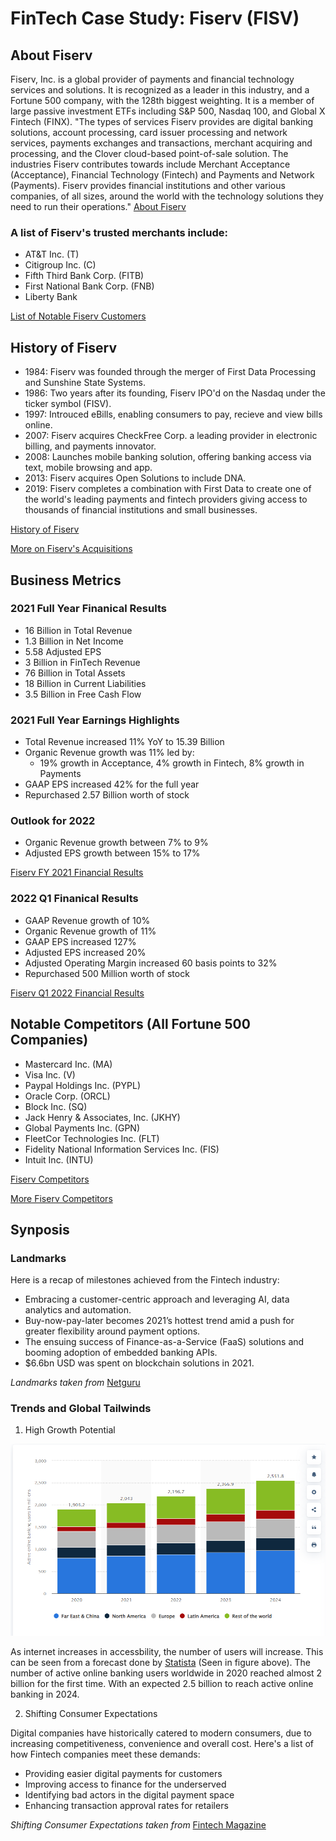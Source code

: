 # FinTech Case Study: Fiserv (FISV)

## About Fiserv

Fiserv, Inc. is a global provider of payments and financial technology services and solutions. It is recognized as a leader in this industry, and a Fortune 500 company, with the 128th biggest weighting. It is a member of large passive investment ETFs including S&P 500, Nasdaq 100, and Global X Fintech (FINX). "The types of services Fiserv provides are digital banking solutions, account processing, card issuer processing and network services, payments exchanges and transactions, merchant acquiring and processing, and the Clover cloud-based point-of-sale solution. The industries Fiserv contributes towards include Merchant Acceptance (Acceptance), Financial Technology (Fintech) and Payments and Network (Payments). Fiserv provides financial institutions and other various companies, of all sizes, around the world with the technology solutions they need to run their operations." [About Fiserv](https://investors.fiserv.com/?_ga=2.163258428.1229057823.1654039143-1450948257.1654039143)

### A list of Fiserv's trusted merchants include:

- AT&T Inc. (T)
- Citigroup Inc. (C)
- Fifth Third Bank Corp. (FITB)
- First National Bank Corp. (FNB)
- Liberty Bank

[List of Notable Fiserv Customers](https://www.featuredcustomers.com/vendor/fiserv/customers)

## History of Fiserv

 - 1984: Fiserv was founded through the merger of First Data Processing and Sunshine State Systems. 
 - 1986: Two years after its founding, Fiserv IPO'd on the Nasdaq under the ticker symbol (FISV).
 - 1997: Introuced eBills, enabling consumers to pay, recieve and view bills online.
 - 2007: Fiserv acquires CheckFree Corp. a leading provider in electronic billing, and payments innovator.
 - 2008: Launches mobile banking solution, offering banking access via text, mobile browsing and app.
 - 2013: Fiserv acquires Open Solutions to include DNA.
 - 2019: Fiserv completes a combination with First Data to create one of the world's leading payments and fintech providers giving access to thousands of financial institutions and small businesses.

[History of Fiserv](https://www.fiserv.com/en/about-fiserv.html#2020)

[More on Fiserv's Acquisitions](https://en.wikipedia.org/wiki/Fiserv)

## Business Metrics 

### 2021 Full Year Finanical Results

- 16 Billion in Total Revenue
- 1.3 Billion in Net Income
- 5.58 Adjusted EPS
- 3 Billion in FinTech Revenue
- 76 Billion in Total Assets
- 18 Billion in Current Liabilities
- 3.5 Billion in Free Cash Flow

### 2021 Full Year Earnings Highlights

- Total Revenue increased 11% YoY to 15.39 Billion 
- Organic Revenue growth was 11% led by:
    - 19% growth in Acceptance, 4% growth in Fintech, 8% growth in Payments
- GAAP EPS increased 42% for the full year
- Repurchased 2.57 Billion worth of stock

### Outlook for 2022

- Organic Revenue growth between 7% to 9%
- Adjusted EPS growth between 15% to 17%

[Fiserv FY 2021 Financial Results](https://newsroom.fiserv.com/news-releases/news-release-details/fiserv-reports-fourth-quarter-and-full-year-2021-results)

### 2022 Q1 Finanical Results

- GAAP Revenue growth of 10%
- Organic Revenue growth of 11%
- GAAP EPS increased 127%
- Adjusted EPS increased 20%
- Adjusted Operating Margin increased 60 basis points to 32%
- Repurchased 500 Million worth of stock

[Fiserv Q1 2022 Financial Results](https://newsroom.fiserv.com/news-releases/news-release-details/fiserv-reports-first-quarter-2022-results)

## Notable Competitors (All Fortune 500 Companies)

- Mastercard Inc. (MA)
- Visa Inc. (V)
- Paypal Holdings Inc. (PYPL)
- Oracle Corp. (ORCL)
- Block Inc. (SQ)
- Jack Henry & Associates, Inc. (JKHY)
- Global Payments Inc. (GPN)
- FleetCor Technologies Inc. (FLT)
- Fidelity National Information Services Inc. (FIS)
- Intuit Inc. (INTU)

[Fiserv Competitors](https://finbox.com/NASDAQGS:FISV/explorer/indexes)

[More Fiserv Competitors](https://www.barchart.com/stocks/quotes/FISV/competitors?orderBy=weightedAlpha&orderDir=desc)


## Synposis 

### Landmarks

Here is a recap of milestones achieved from the Fintech industry:

- Embracing a customer-centric approach and leveraging AI, data analytics and automation.
- Buy-now-pay-later becomes 2021’s hottest trend amid a push for greater flexibility around payment options.
- The ensuing success of Finance-as-a-Service (FaaS) solutions and booming adoption of embedded banking APIs.
- $6.6bn USD was spent on blockchain solutions in 2021.

*Landmarks taken from* [Netguru](https://www.netguru.com/blog/fintech-trends-2022)

### Trends and Global Tailwinds

1. High Growth Potential

![image](Online-Banking-Users.png)

As internet increases in accessbility, the number of users will increase. This can be seen from a forecast done by [Statista](https://www.statista.com/statistics/1228757/online-banking-users-worldwide/) (Seen in figure above). The number of active online banking users worldwide in 2020 reached almost 2 billion for the first time. With an expected 2.5 billion to reach active online banking in 2024. 

2. Shifting Consumer Expectations

Digital companies have historically catered to modern consumers, due to increasing competitiveness, convenience and overall cost. Here's a list of how Fintech companies meet these demands:
- Providing easier digital payments for customers
- Improving access to finance for the underserved
- Identifying bad actors in the digital payment space
- Enhancing transaction approval rates for retailers

*Shifting Consumer Expectations taken from*  [Fintech Magazine](https://fintechmagazine.com/digital-payments/fintech-retail-trends-and-shifting-consumer-expectations)


